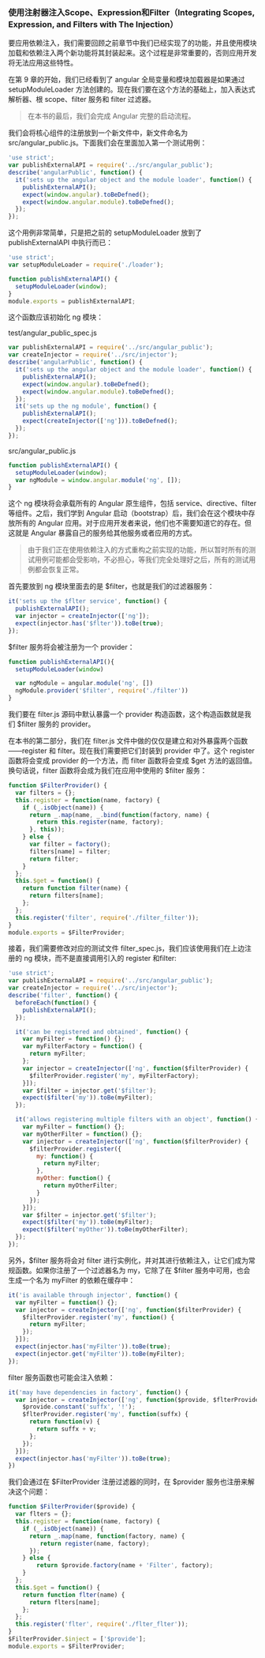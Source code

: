 ### 使用注射器注入Scope、Expression和Filter（Integrating Scopes, Expression, and Filters with The Injection）

要应用依赖注入，我们需要回顾之前章节中我们已经实现了的功能，并且使用模块加载和依赖注入两个新功能将其封装起来。这个过程是非常重要的，否则应用开发将无法应用这些特性。

在第 9 章的开始，我们已经看到了 angular 全局变量和模块加载器是如果通过 setupModuleLoader 方法创建的。现在我们要在这个方法的基础上，加入表达式解析器、根 scope、filter 服务和 filter 过滤器。

> 在本书的最后，我们会完成 Angular 完整的启动流程。

我们会将核心组件的注册放到一个新文件中，新文件命名为 src/angular\_public.js。下面我们会在里面加入第一个测试用例：

```js
'use strict';
var publishExternalAPI = require('../src/angular_public');
describe('angularPublic', function() {
  it('sets up the angular object and the module loader', function() {
    publishExternalAPI();
    expect(window.angular).toBeDefned();
    expect(window.angular.module).toBeDefned();
  });
});
```

这个用例非常简单，只是把之前的 setupModuleLoader 放到了 publishExternalAPI 中执行而已：

```js
'use strict';
var setupModuleLoader = require('./loader');

function publishExternalAPI() {
  setupModuleLoader(window);
}
module.exports = publishExternalAPI;
```

这个函数应该初始化 ng 模块：

test/angular\_public\_spec.js

```js
var publishExternalAPI = require('../src/angular_public');
var createInjector = require('../src/injector');
describe('angularPublic', function() {
  it('sets up the angular object and the module loader', function() {
    publishExternalAPI();
    expect(window.angular).toBeDefned();
    expect(window.angular.module).toBeDefned();
  });
  it('sets up the ng module', function() {
    publishExternalAPI();
    expect(createInjector(['ng'])).toBeDefned();
  });
});
```

src/angular\_public.js

```js
function publishExternalAPI() {
  setupModuleLoader(window);
  var ngModule = window.angular.module('ng', []);
}
```

这个 ng 模块将会承载所有的 Angular 原生组件，包括 service、directive、filter 等组件。之后，我们学到 Angular 启动（bootstrap）后，我们会在这个模块中存放所有的 Angular 应用。对于应用开发者来说，他们也不需要知道它的存在。但这就是 Angular 暴露自己的服务给其他服务或者应用的方式。

> 由于我们正在使用依赖注入的方式重构之前实现的功能，所以暂时所有的测试用例可能都会受影响，不必担心，等我们完全处理好之后，所有的测试用例都会恢复正常。

首先要放到 ng 模块里面去的是 $filter，也就是我们的过滤器服务：

```js
it('sets up the $flter service', function() {
  publishExternalAPI();
  var injector = createInjector(['ng']);
  expect(injector.has('$flter')).toBe(true);
});
```

$filter 服务将会被注册为一个 provider：

```js
function publishExternalAPI(){
  setupModuleLoader(window)

  var ngModule = angular.module('ng', [])
  ngModule.provider('$filter', require('./filter'))
}
```

我们要在 filter.js 源码中默认暴露一个 provider 构造函数，这个构造函数就是我们 $filter 服务的 provider。

在本书的第二部分，我们在 filter.js 文件中做的仅仅是建立和对外暴露两个函数——register 和 filter。现在我们需要把它们封装到 provider 中了。这个 register 函数将会变成 provider 的一个方法，而 filter 函数将会变成 $get 方法的返回值。换句话说，filter 函数将会成为我们在应用中使用的 $filter 服务：

```js
function $FilterProvider() {
  var filters = {};
  this.register = function(name, factory) {
    if (_.isObject(name)) {
      return _.map(name, _.bind(function(factory, name) {
        return this.register(name, factory);
      }, this));
    } else {
      var filter = factory();
      filters[name] = filter;
      return filter;
    }
  };
  this.$get = function() {
    return function filter(name) {
      return filters[name];
    };
  };
  this.register('filter', require('./filter_filter'));
}
module.exports = $FilterProvider;
```

接着，我们需要修改对应的测试文件 filter\_spec.js，我们应该使用我们在上边注册的 ng 模块，而不是直接调用引入的 register 和filter:

```js
'use strict';
var publishExternalAPI = require('../src/angular_public');
var createInjector = require('../src/injector');
describe('filter', function() {
  beforeEach(function() {
    publishExternalAPI();
  });

  it('can be registered and obtained', function() {
    var myFilter = function() {};
    var myFilterFactory = function() {
      return myFilter;
    };
    var injector = createInjector(['ng', function($filterProvider) {
      $filterProvider.register('my', myFilterFactory);
    }]);
    var $filter = injector.get('$filter');
    expect($filter('my')).toBe(myFilter);
  });

  it('allows registering multiple filters with an object', function() {
    var myFilter = function() {};
    var myOtherFilter = function() {};
    var injector = createInjector(['ng', function($filterProvider) {
      $filterProvider.register({
        my: function() {
          return myFilter;
        },
        myOther: function() {
          return myOtherFilter;
        }
      });
    }]);
    var $filter = injector.get('$filter');
    expect($filter('my')).toBe(myFilter);
    expect($filter('myOther')).toBe(myOtherFilter);
  });
});
```

另外，$filter 服务将会对 filter 进行实例化，并对其进行依赖注入，让它们成为常规函数。如果你注册了一个过滤器名为 my，它除了在 $filter 服务中可用，也会生成一个名为 myFilter 的依赖在缓存中：

```js
it('is available through injector', function() {
  var myFilter = function() {};
  var injector = createInjector(['ng', function($filterProvider) {
    $filterProvider.register('my', function() {
      return myFilter;
    });
  }]);
  expect(injector.has('myFilter')).toBe(true);
  expect(injector.get('myFilter')).toBe(myFilter);
});
```

filter 服务函数也可能会注入依赖：

```js
it('may have dependencies in factory', function() {
  var injector = createInjector(['ng', function($provide, $flterProvider) {
    $provide.constant('suffx', '!');
    $flterProvider.register('my', function(suffx) {
      return function(v) {
        return suffx + v;
      };
    });
  }]);
  expect(injector.has('myFilter')).toBe(true);
})
```

我们会通过在 $FilterProvider 注册过滤器的同时，在 $provider 服务也注册来解决这个问题：

```js
function $FilterProvider($provide) {
  var flters = {};
  this.register = function(name, factory) {
    if (_.isObject(name)) {
      return _.map(name, function(factory, name) {
         return register(name, factory);
      });
    } else {
        return $provide.factory(name + 'Filter', factory);
    }
  };
  this.$get = function() {
    return function flter(name) {
      return flters[name];
    };
  };
  this.register('flter', require('./flter_flter'));
}
$FilterProvider.$inject = ['$provide'];
module.exports = $FilterProvider;
```



